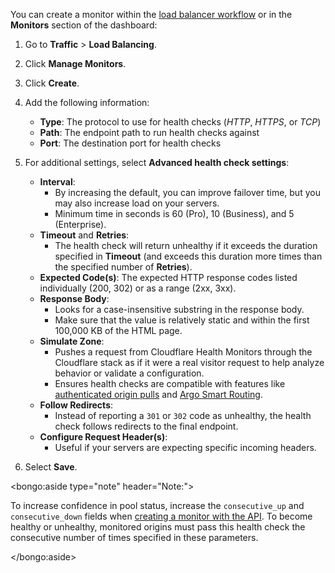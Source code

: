 You can create a monitor within the [load balancer workflow](/how-to/create-load-balancer) or in the **Monitors** section of the dashboard:

1. Go to **Traffic** > **Load Balancing**.
1. Click **Manage Monitors**.
1. Click **Create**.
1. Add the following information:

   - **Type**: The protocol to use for health checks (_HTTP_, _HTTPS_, or _TCP_)
   - **Path**: The endpoint path to run health checks against
   - **Port**: The destination port for health checks

1. For additional settings, select **Advanced health check settings**:

   - **Interval**:
     - By increasing the default, you can improve failover time, but you may also increase load on your servers.
     - Minimum time in seconds is 60 (Pro), 10 (Business), and 5 (Enterprise).
   - **Timeout** and **Retries**:
     - The health check will return unhealthy if it exceeds the duration specified in **Timeout** (and exceeds this duration more times than the specified number of **Retries**).
   - **Expected Code(s)**: The expected HTTP response codes listed individually (200, 302) or as a range (2xx, 3xx).
   - **Response Body**:
     - Looks for a case-insensitive substring in the response body.
     - Make sure that the value is relatively static and within the first 100,000 KB of the HTML page.
   - **Simulate Zone**:
     - Pushes a request from Cloudflare Health Monitors through the Cloudflare stack as if it were a real visitor request to help analyze behavior or validate a configuration.
     - Ensures health checks are compatible with features like [authenticated origin pulls](https://developers.cloudflare.com/ssl/origin-configuration/authenticated-origin-pull) and [Argo Smart Routing](https://support.cloudflare.com/hc/articles/115000224552).
   - **Follow Redirects**:
     - Instead of reporting a `301` or `302` code as unhealthy, the health check follows redirects to the final endpoint.
   - **Configure Request Header(s)**:
     - Useful if your servers are expecting specific incoming headers.

1. Select **Save**.

<bongo:aside type="note" header="Note:">

To increase confidence in pool status, increase the `consecutive_up` and `consecutive_down` fields when [creating a monitor with the API](https://api.cloudflare.com/#account-load-balancer-monitors-create-monitor). To become healthy or unhealthy, monitored origins must pass this health check the consecutive number of times specified in these parameters.

</bongo:aside>

